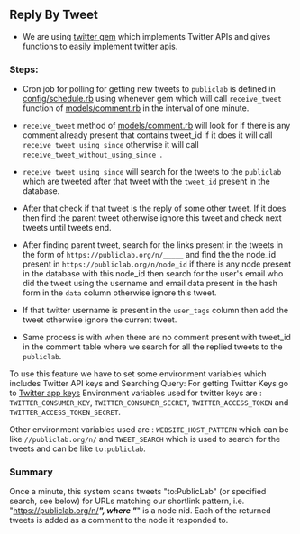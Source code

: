 ## Reply By Tweet

-  We are using [twitter gem](https://github.com/sferik/twitter "twitter gem") which implements Twitter APIs and gives functions to easily implement twitter apis.

### Steps:

- Cron job for polling for getting new tweets to `publiclab` is defined in [config/schedule.rb](https://github.com/publiclab/plots2/blob/master/config/schedule.rb "config/schedule.rb") using whenever gem which will call `receive_tweet` function of [models/comment.rb](https://github.com/publiclab/plots2/blob/master/app/models/comment.rb "models/comment.rb") in the interval of one minute.

- `receive_tweet` method of [models/comment.rb](https://github.com/publiclab/plots2/blob/master/app/models/comment.rb "models/comment.rb") will look for if there is any comment already present that contains tweet_id if it does it will call `receive_tweet_using_since` otherwise it will call `receive_tweet_without_using_since `.

- `receive_tweet_using_since` will search for the tweets to the `publiclab` which are tweeted after that tweet with the `tweet_id` present in the database.

- After that check if that tweet is the reply of some other tweet. If it does then find the parent tweet otherwise ignore this tweet and check next tweets until tweets end.

- After finding parent tweet, search for the links present in the tweets in the form of `https://publiclab.org/n/_____` and find the the node_id present in `https://publiclab.org/n/node_id` if there is any node present in the database with this node_id then search for the user's email who did the tweet using the username and email data present in the hash form in the `data` column otherwise ignore this tweet.

- If that twitter username is present in the `user_tags` column  then add the tweet otherwise ignore the current tweet.

- Same process is with when there are no comment present with tweet_id in the comment table where we search for all the replied tweets to the `publiclab`.

To use this feature we have to set some environment variables which includes Twitter API keys and Searching Query: For getting Twitter Keys go to [Twitter app keys](https://apps.twitter.com/)
Environment variables used for twitter keys are : `TWITTER_CONSUMER_KEY`, `TWITTER_CONSUMER_SECRET`, `TWITTER_ACCESS_TOKEN` and `TWITTER_ACCESS_TOKEN_SECRET`.

Other environment variables used are : `WEBSITE_HOST_PATTERN` which can be like `//publiclab.org/n/` and `TWEET_SEARCH` which is used to search for the tweets and can be like `to:publiclab`.

### Summary

Once a minute, this system scans tweets "to:PublicLab" (or specified search, see below) for URLs matching our shortlink pattern, i.e. "https://publiclab.org/n/_____", where "_____" is a node nid. Each of the returned tweets is added as a comment to the node it responded to.

